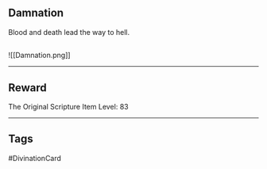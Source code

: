 ## Damnation
Blood and death lead the way to hell.
## 
![[Damnation.png]]

---
## Reward
The Original Scripture
Item Level: 83

---
## Tags
#DivinationCard